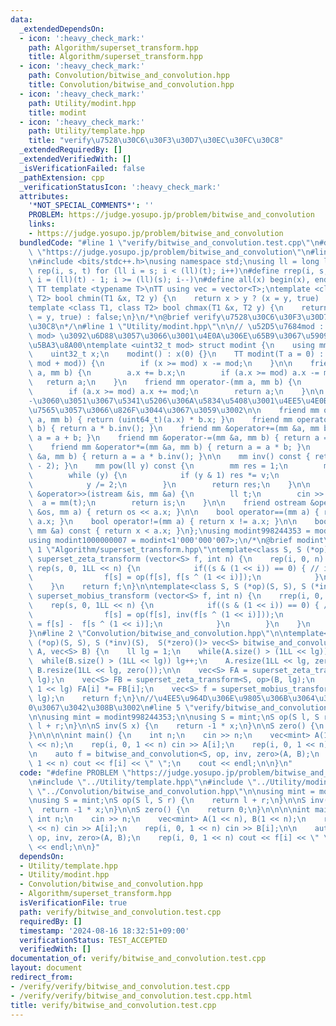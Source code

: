 ```yaml
---
data:
  _extendedDependsOn:
  - icon: ':heavy_check_mark:'
    path: Algorithm/superset_transform.hpp
    title: Algorithm/superset_transform.hpp
  - icon: ':heavy_check_mark:'
    path: Convolution/bitwise_and_convolution.hpp
    title: Convolution/bitwise_and_convolution.hpp
  - icon: ':heavy_check_mark:'
    path: Utility/modint.hpp
    title: modint
  - icon: ':heavy_check_mark:'
    path: Utility/template.hpp
    title: "verify\u7528\u30C6\u30F3\u30D7\u30EC\u30FC\u30C8"
  _extendedRequiredBy: []
  _extendedVerifiedWith: []
  _isVerificationFailed: false
  _pathExtension: cpp
  _verificationStatusIcon: ':heavy_check_mark:'
  attributes:
    '*NOT_SPECIAL_COMMENTS*': ''
    PROBLEM: https://judge.yosupo.jp/problem/bitwise_and_convolution
    links:
    - https://judge.yosupo.jp/problem/bitwise_and_convolution
  bundledCode: "#line 1 \"verify/bitwise_and_convolution.test.cpp\"\n#define PROBLEM\
    \ \"https://judge.yosupo.jp/problem/bitwise_and_convolution\"\n#line 1 \"Utility/template.hpp\"\
    \n#include <bits/stdc++.h>\nusing namespace std;\nusing ll = long long;\n#define\
    \ rep(i, s, t) for (ll i = s; i < (ll)(t); i++)\n#define rrep(i, s, t) for (ll\
    \ i = (ll)(t) - 1; i >= (ll)(s); i--)\n#define all(x) begin(x), end(x)\n\n#define\
    \ TT template <typename T>\nTT using vec = vector<T>;\ntemplate <class T1, class\
    \ T2> bool chmin(T1 &x, T2 y) {\n    return x > y ? (x = y, true) : false;\n}\n\
    template <class T1, class T2> bool chmax(T1 &x, T2 y) {\n    return x < y ? (x\
    \ = y, true) : false;\n}\n/*\n@brief verify\u7528\u30C6\u30F3\u30D7\u30EC\u30FC\
    \u30C8\n*/\n#line 1 \"Utility/modint.hpp\"\n\n// \u52D5\u7684mod : template<int\
    \ mod> \u3092\u6D88\u3057\u3066\u3001\u4E0A\u306E\u65B9\u3067\u5909\u6570mod\u3092\
    \u5BA3\u8A00\ntemplate <uint32_t mod> struct modint {\n    using mm = modint;\n\
    \    uint32_t x;\n    modint() : x(0) {}\n    TT modint(T a = 0) : x((ll(a) %\
    \ mod + mod)) {\n        if (x >= mod) x -= mod;\n    }\n\n    friend mm operator+(mm\
    \ a, mm b) {\n        a.x += b.x;\n        if (a.x >= mod) a.x -= mod;\n     \
    \   return a;\n    }\n    friend mm operator-(mm a, mm b) {\n        a.x -= b.x;\n\
    \        if (a.x >= mod) a.x += mod;\n        return a;\n    }\n\n    //+\u3068\
    -\u3060\u3051\u3067\u5341\u5206\u306A\u5834\u5408\u3001\u4EE5\u4E0B\u306F\u7701\
    \u7565\u3057\u3066\u826F\u3044\u3067\u3059\u3002\n\n    friend mm operator*(mm\
    \ a, mm b) { return (uint64_t)(a.x) * b.x; }\n    friend mm operator/(mm a, mm\
    \ b) { return a * b.inv(); }\n    friend mm &operator+=(mm &a, mm b) { return\
    \ a = a + b; }\n    friend mm &operator-=(mm &a, mm b) { return a = a - b; }\n\
    \    friend mm &operator*=(mm &a, mm b) { return a = a * b; }\n    friend mm &operator/=(mm\
    \ &a, mm b) { return a = a * b.inv(); }\n\n    mm inv() const { return pow(mod\
    \ - 2); }\n    mm pow(ll y) const {\n        mm res = 1;\n        mm v = *this;\n\
    \        while (y) {\n            if (y & 1) res *= v;\n            v *= v;\n\
    \            y /= 2;\n        }\n        return res;\n    }\n\n    friend istream\
    \ &operator>>(istream &is, mm &a) {\n        ll t;\n        cin >> t;\n      \
    \  a = mm(t);\n        return is;\n    }\n\n    friend ostream &operator<<(ostream\
    \ &os, mm a) { return os << a.x; }\n\n    bool operator==(mm a) { return x ==\
    \ a.x; }\n    bool operator!=(mm a) { return x != a.x; }\n\n    bool operator<(const\
    \ mm &a) const { return x < a.x; }\n};\nusing modint998244353 = modint<998244353>;\n\
    using modint1000000007 = modint<1'000'000'007>;\n/*\n@brief modint\n*/\n#line\
    \ 1 \"Algorithm/superset_transform.hpp\"\ntemplate<class S, S (*op)(S, S)> vector<S>\
    \ superset_zeta_transform (vector<S> f, int n) {\n    rep(i, 0, n) {\n       \
    \ rep(s, 0, 1LL << n) {\n            if((s & (1 << i)) == 0) { // if i in s\n\
    \                f[s] = op(f[s], f[s ^ (1 << i)]);\n            }\n        }\n\
    \    }\n    return f;\n}\n\ntemplate<class S, S (*op)(S, S), S (*inv)(S)> vector<S>\
    \ superset_mobius_transform (vector<S> f, int n) {\n    rrep(i, 0, n) {\n    \
    \    rep(s, 0, 1LL << n) {\n            if((s & (1 << i)) == 0) { // if i in s\n\
    \                f[s] = op(f[s], inv(f[s ^ (1 << i)]));\n                //f[s]\
    \ = f[s] -  f[s ^ (1 << i)];\n            }\n        }\n    }\n    return f;\n\
    }\n#line 2 \"Convolution/bitwise_and_convolution.hpp\"\n\ntemplate<class S, S\
    \ (*op)(S, S), S (*inv)(S),  S(*zero)()> vec<S> bitwise_and_convolution(vec<S>\
    \ A, vec<S> B) {\n    ll lg = 1;\n    while(A.size() > (1LL << lg)) lg++;\n  \
    \  while(B.size() > (1LL << lg)) lg++;\n    A.resize(1LL << lg, zero());\n   \
    \ B.resize(1LL << lg, zero());\n\n    vec<S> FA = superset_zeta_transform<S, op>(A,\
    \ lg);\n    vec<S> FB = superset_zeta_transform<S, op>(B, lg);\n    rep(i, 0,\
    \ 1 << lg) FA[i] *= FB[i];\n    vec<S> f = superset_mobius_transform<S, op, inv>(FA,\
    \ lg);\n    return f;\n}\n//\u4EE5\u964D\u306E\u9805\u306B\u3064\u3044\u3066\u3001\
    0\u3067\u3042\u308B\u3002\n#line 5 \"verify/bitwise_and_convolution.test.cpp\"\
    \n\nusing mint = modint998244353;\n\nusing S = mint;\nS op(S l, S r) {\n    return\
    \ l + r;\n}\n\nS inv(S x) {\n    return -1 * x;\n}\n\nS zero() {\n    return 0;\n\
    }\n\n\n\nint main() {\n    int n;\n    cin >> n;\n    vec<mint> A(1 << n), B(1\
    \ << n);\n    rep(i, 0, 1 << n) cin >> A[i];\n    rep(i, 0, 1 << n) cin >> B[i];\n\
    \n    auto f = bitwise_and_convolution<S, op, inv, zero>(A, B);\n    rep(i, 0,\
    \ 1 << n) cout << f[i] << \" \";\n    cout << endl;\n\n}\n"
  code: "#define PROBLEM \"https://judge.yosupo.jp/problem/bitwise_and_convolution\"\
    \n#include \"../Utility/template.hpp\"\n#include \"../Utility/modint.hpp\"\n#include\
    \ \"../Convolution/bitwise_and_convolution.hpp\"\n\nusing mint = modint998244353;\n\
    \nusing S = mint;\nS op(S l, S r) {\n    return l + r;\n}\n\nS inv(S x) {\n  \
    \  return -1 * x;\n}\n\nS zero() {\n    return 0;\n}\n\n\n\nint main() {\n   \
    \ int n;\n    cin >> n;\n    vec<mint> A(1 << n), B(1 << n);\n    rep(i, 0, 1\
    \ << n) cin >> A[i];\n    rep(i, 0, 1 << n) cin >> B[i];\n\n    auto f = bitwise_and_convolution<S,\
    \ op, inv, zero>(A, B);\n    rep(i, 0, 1 << n) cout << f[i] << \" \";\n    cout\
    \ << endl;\n\n}"
  dependsOn:
  - Utility/template.hpp
  - Utility/modint.hpp
  - Convolution/bitwise_and_convolution.hpp
  - Algorithm/superset_transform.hpp
  isVerificationFile: true
  path: verify/bitwise_and_convolution.test.cpp
  requiredBy: []
  timestamp: '2024-08-16 18:32:51+09:00'
  verificationStatus: TEST_ACCEPTED
  verifiedWith: []
documentation_of: verify/bitwise_and_convolution.test.cpp
layout: document
redirect_from:
- /verify/verify/bitwise_and_convolution.test.cpp
- /verify/verify/bitwise_and_convolution.test.cpp.html
title: verify/bitwise_and_convolution.test.cpp
---
```

